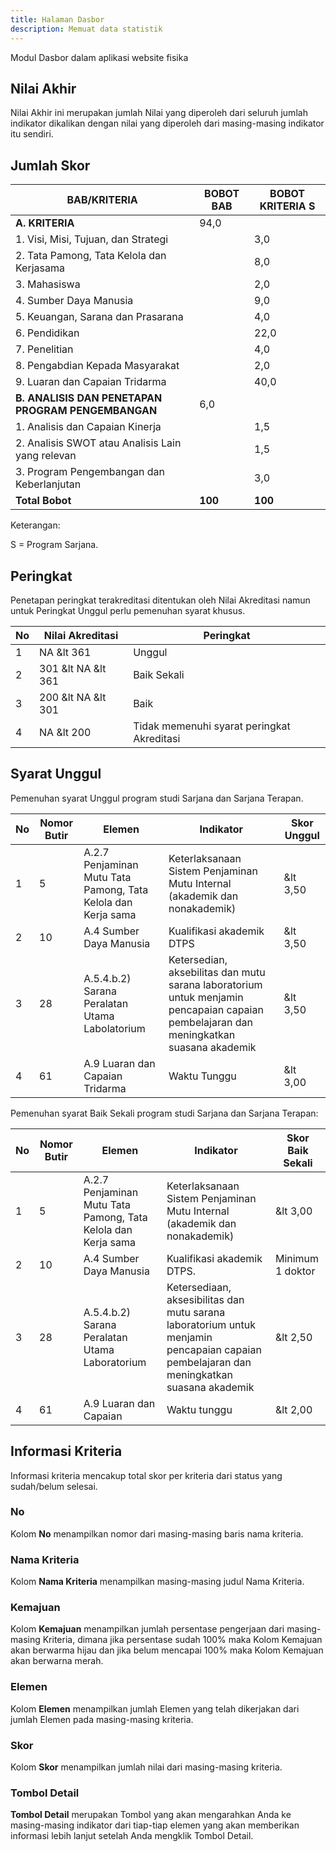 ```yaml
---
title: Halaman Dasbor
description: Memuat data statistik 
---
```


Modul Dasbor dalam aplikasi website fisika

## Nilai Akhir

Nilai Akhir ini merupakan jumlah Nilai yang diperoleh dari seluruh jumlah indikator dikalikan dengan nilai yang diperoleh dari masing-masing indikator itu sendiri.

## Jumlah Skor

| BAB/KRITERIA                                       | BOBOT BAB | BOBOT KRITERIA S |
| -------------------------------------------------- | --------- | ---------------- |
| **A. KRITERIA**                                    | 94,0      |
| 1. Visi, Misi, Tujuan, dan Strategi                |           | 3,0              |
| 2. Tata Pamong, Tata Kelola dan Kerjasama          |           | 8,0              |
| 3. Mahasiswa                                       |           | 2,0              |
| 4. Sumber Daya Manusia                             |           | 9,0              |
| 5. Keuangan, Sarana dan Prasarana                  |           | 4,0              |
| 6. Pendidikan                                      |           | 22,0             |
| 7. Penelitian                                      |           | 4,0              |
| 8. Pengabdian Kepada Masyarakat                    |           | 2,0              |
| 9. Luaran dan Capaian Tridarma                     |           | 40,0             |
| **B. ANALISIS DAN PENETAPAN PROGRAM PENGEMBANGAN** | 6,0       |
| 1. Analisis dan Capaian Kinerja                    |           | 1,5              |
| 2. Analisis SWOT atau Analisis Lain yang relevan   |           | 1,5              |
| 3. Program Pengembangan dan Keberlanjutan          |           | 3,0              |
| **Total Bobot**                                    | **100**   | **100**          |

Keterangan:

S = Program Sarjana.

## Peringkat

Penetapan peringkat terakreditasi ditentukan oleh Nilai Akreditasi namun untuk Peringkat Unggul perlu pemenuhan syarat khusus.

| No  | Nilai Akreditasi           | Peringkat                                  |
| --- | -------------------------- | ------------------------------------------ |
| 1   | NA &amp;lt 361             | Unggul                                     |
| 2   | 301 &amp;lt NA &amp;lt 361 | Baik Sekali                                |
| 3   | 200 &amp;lt NA &amp;lt 301 | Baik                                       |
| 4   | NA &amp;lt 200             | Tidak memenuhi syarat peringkat Akreditasi |

## Syarat Unggul

Pemenuhan syarat Unggul program studi Sarjana dan Sarjana Terapan.

| No  | Nomor Butir | Elemen                                                        | Indikator                                                                                                                              | Skor Unggul  |
| --- | ----------- | ------------------------------------------------------------- | -------------------------------------------------------------------------------------------------------------------------------------- | ------------ |
| 1   | 5           | A.2.7 Penjaminan Mutu Tata Pamong, Tata Kelola dan Kerja sama | Keterlaksanaan Sistem Penjaminan Mutu Internal (akademik dan nonakademik)                                                              | &amp;lt 3,50 |
| 2   | 10          | A.4 Sumber Daya Manusia                                       | Kualifikasi akademik DTPS                                                                                                              | &amp;lt 3,50 |
| 3   | 28          | A.5.4.b.2) Sarana Peralatan Utama Labolatorium                | Ketersedian, aksebilitas dan mutu sarana laboratorium untuk menjamin pencapaian capaian pembelajaran dan meningkatkan suasana akademik | &amp;lt 3,50 |
| 4   | 61          | A.9 Luaran dan Capaian Tridarma                               | Waktu Tunggu                                                                                                                           | &amp;lt 3,00 |

Pemenuhan syarat Baik Sekali program studi Sarjana dan Sarjana Terapan:

| No  | Nomor Butir | Elemen                                                        | Indikator                                                                                                                                 | Skor Baik Sekali |
| --- | ----------- | ------------------------------------------------------------- | ----------------------------------------------------------------------------------------------------------------------------------------- | ---------------- |
| 1   | 5           | A.2.7 Penjaminan Mutu Tata Pamong, Tata Kelola dan Kerja sama | Keterlaksanaan Sistem Penjaminan Mutu Internal (akademik dan nonakademik)                                                                 | &amp;lt 3,00     |
| 2   | 10          | A.4 Sumber Daya Manusia                                       | Kualifikasi akademik DTPS.                                                                                                                | Minimum 1 doktor |
| 3   | 28          | A.5.4.b.2) Sarana Peralatan Utama Laboratorium                | Ketersediaan, aksesibilitas dan mutu sarana laboratorium untuk menjamin pencapaian capaian pembelajaran dan meningkatkan suasana akademik | &amp;lt 2,50     |
| 4   | 61          | A.9 Luaran dan Capaian                                        | Waktu tunggu                                                                                                                              | &amp;lt 2,00     |

## Informasi Kriteria

Informasi kriteria mencakup total skor per kriteria dari status yang sudah/belum selesai.

### No

Kolom **No** menampilkan nomor dari masing-masing baris nama kriteria.

### Nama Kriteria

Kolom **Nama Kriteria** menampilkan masing-masing judul Nama Kriteria.

### Kemajuan

Kolom **Kemajuan** menampilkan jumlah persentase pengerjaan dari masing-masing Kriteria, dimana jika persentase sudah 100% maka Kolom Kemajuan akan berwarma hijau dan jika belum mencapai 100% maka Kolom Kemajuan akan berwarna merah.

### Elemen

Kolom **Elemen** menampilkan jumlah Elemen yang telah dikerjakan dari jumlah Elemen pada masing-masing kriteria.

### Skor

Kolom **Skor** menampilkan jumlah nilai dari masing-masing kriteria.

### Tombol Detail

**Tombol Detail** merupakan Tombol yang akan mengarahkan Anda ke masing-masing indikator dari tiap-tiap elemen yang akan memberikan informasi lebih lanjut setelah Anda mengklik Tombol Detail.

